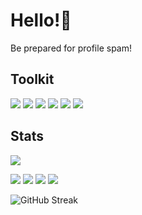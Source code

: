 # Hello!👋
Be prepared for profile spam!


## Toolkit
![](https://img.shields.io/badge/-openSUSE%20Tumbleweed-yellowgreen?style=for-the-badge&logo=SUSE)
![](https://img.shields.io/badge/-Rust-red?style=for-the-badge&logo=rust)
![](https://img.shields.io/badge/-C%2B%2B-blue?style=for-the-badge&logo=cplusplus)
![](https://img.shields.io/badge/-Godot%20Engine-grey?style=for-the-badge&logo=godotengine&logoColor=white)
![](https://img.shields.io/badge/-Visual%20Studio%20Code-blue?style=for-the-badge&logo=visual-studio-code)
![](https://img.shields.io/badge/-neovim-blue?style=for-the-badge&logo=neovim&logoColor=white)



## Stats
![](https://github-profile-summary-cards.vercel.app/api/cards/profile-details?username=sherlockholmestech&theme=dracula)


![](http://github-profile-summary-cards.vercel.app/api/cards/stats?username=sherlockholmestech&theme=dracula)
![](http://github-profile-summary-cards.vercel.app/api/cards/productive-time?username=sherlockholmestech&theme=dracula&utcOffset=8)
![](http://github-profile-summary-cards.vercel.app/api/cards/repos-per-language?username=sherlockholmestech&theme=dracula)
![](http://github-profile-summary-cards.vercel.app/api/cards/most-commit-language?username=sherlockholmestech&theme=dracula)


![GitHub Streak](https://github-readme-streak-stats.herokuapp.com/?user=sherlockholmestech&theme=dark)


